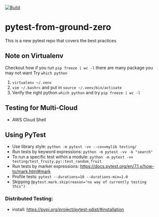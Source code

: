 [![Build](https://github.com/noahgift/pytest-from-ground-zero/actions/workflows/build.yml/badge.svg)](https://github.com/noahgift/pytest-from-ground-zero/actions/workflows/build.yml)

# pytest-from-ground-zero
This is a new pytest repo that covers the best practices

## Note on Virtualenv
Checkout how if you run `pip freeze | wc -l` there are many package you may not want
Try `which python`

1. `virtualenv ~/.venv`
2. `vim ~/.bashrc` and put in `source ~/.venv/bin/activate`
3.  Verify the right python `which python` and try `pip freeze | wc -l`

## Testing for Multi-Cloud

* AWS Cloud Shell

## Using PyTest

* Use library style:  `python -m pytest -vv --cov=mylib testing/`
* Run tests by keyword expressions: `python -m pytest -vv -k "search"`
* To run a specific test within a module: `python -m pytest -vv testing/test_fruity.py::test_random_fruit`
* Run tests by marker expressions: https://docs.pytest.org/en/7.1.x/how-to/mark.html#mark
* Profile tests: `pytest --durations=10 --durations-min=1.0`
* Skipping `@pytest.mark.skip(reason="no way of currently testing this")`

### Distributed Testing: 

* install: https://pypi.org/project/pytest-xdist/#installation



